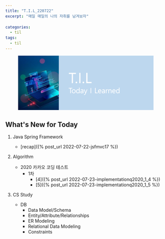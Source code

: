```yaml
---
title: "T.I.L_220722"
excerpt: "매일 매일의 나의 자취를 남겨보자"

categories:
  - til
tags:
  - til
---
```

<figure>
    <img src="/assets/images/til_image.png">
</figure>

## What's New for Today   
1. Java Spring Framework
    - [recap]({% post_url 2022-07-22-jsfmvc17 %})

2. Algorithm
    - 2020 카카오 코딩 테스트
        - 1차
            - [4]({% post_url 2022-07-23-implementationq2020_1_4 %})
            - [5]({% post_url 2022-07-23-implementationq2020_1_5 %})
3. CS Study
    - DB
      - Data Model/Schema
      - Entity/Attribute/Relationships
      - ER Modeling
      - Relational Data Modeling
      - Constraints
         


  




